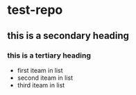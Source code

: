 # test-repo
## this is a secondary heading
### this is a tertiary heading
* first iteam in list
* second iteam in list
* third iteam in list
